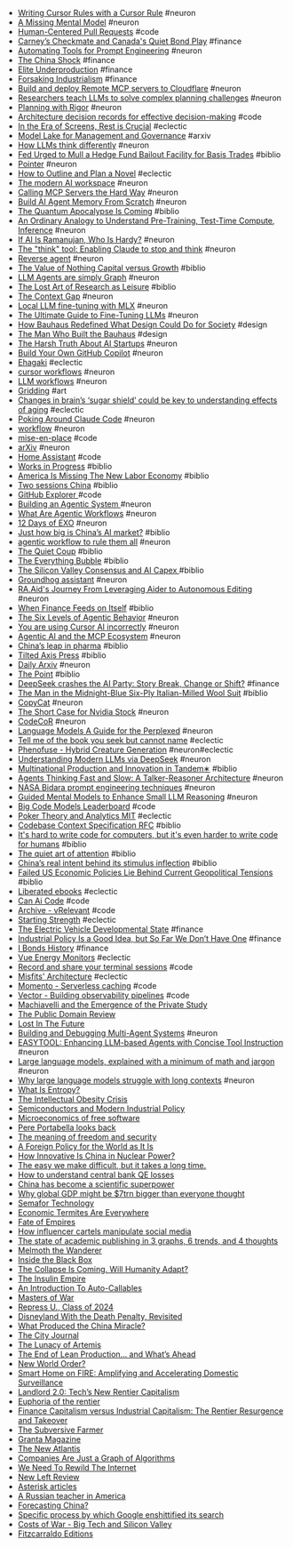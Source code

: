 - [Writing Cursor Rules with a Cursor Rule](https://www.adithyan.io/blog/writing-cursor-rules-with-a-cursor-rule) #neuron
- [A Missing Mental Model](https://nmn.gl/blog/ai-understand-senior-developer) #neuron
- [Human-Centered Pull Requests](https://reillyherrewig.substack.com/p/human-centered-pull-requests-8-tips) #code
- [Carney’s Checkmate and Canada's Quiet Bond Play](https://deanblundell.substack.com/p/carneys-checkmate-how-canadas-quiet?triedRedirect=true) #finance
- [Automating Tools for Prompt Engineering](https://cacm.acm.org/news/automating-tools-for-prompt-engineering/) #neuron
- [The China Shock](https://www.nber.org/system/files/working_papers/w21906/w21906.pdf) #finance
- [Elite Underproduction](https://radicalcontributions.substack.com/p/elite-underproduction-why-we-cant-solve-hard-problems-anymore) #finance
- [Forsaking Industrialism](https://radicalcontributions.substack.com/p/forsaking-industrialism-the-most-expensive-thing-you-didnt-buy) #finance
- [Build and deploy Remote MCP servers to Cloudflare](https://blog.cloudflare.com/remote-model-context-protocol-servers-mcp/) #neuron
- [Researchers teach LLMs to solve complex planning challenges](https://news.mit.edu/2025/researchers-teach-llms-to-solve-complex-planning-challenges-0402) #neuron
- [Planning with Rigor](https://arxiv.org/pdf/2410.12112) #neuron
- [Architecture decision records for effective decision-making](https://aws.amazon.com/blogs/architecture/master-architecture-decision-records-adrs-best-practices-for-effective-decision-making/) #code
- [In the Era of Screens, Rest is Crucial](https://www.nationalgeographic.com/magazine/article/science-of-sleep) #eclectic
- [Model Lake for Management and Governance](https://arxiv.org/abs/2503.22754) #arxiv
- [How LLMs think differently](https://thinkingaboutbehavior.substack.com/p/how-llms-think-differently) #neuron
- [Fed Urged to Mull a Hedge Fund Bailout Facility for Basis Trades](https://www.bloomberg.com/news/articles/2025-03-27/fed-urged-to-mull-a-hedge-fund-bailout-facility-for-basis-trades) #biblio
- [Pointer](https://www.trypointer.com/) #neuron
- [How to Outline and Plan a Novel](https://blog.nateliason.com/p/how-to-outline-and-plan-a-novel) #eclectic
- [The modern AI workspace](https://handyai.substack.com/p/the-modern-ai-workspace) #neuron
- [Calling MCP Servers the Hard Way](/2025/03/calling-mcp-servers-the-hard-way.html) #neuron
- [Build AI Agent Memory From Scratch](https://zacharyhuang.substack.com/p/build-ai-agent-memory-from-scratch) #neuron
- [The Quantum Apocalypse Is Coming](https://www.wired.com/story/q-day-apocalypse-quantum-computers-encryption/) #biblio
- [An Ordinary Analogy to Understand Pre-Training, Test-Time Compute, Inference](https://interconnect.substack.com/p/an-ordinary-analogy-to-understand) #neuron
- [If AI Is Ramanujan, Who Is Hardy?](https://manidoraisamy.com/developer-forever/post/if-ai-is-ramanujan-who-is-hardy.anc-9dc525e6-688d-4c67-9e40-8070f9a45f57.html) #neuron
- [The "think" tool: Enabling Claude to stop and think](https://www.anthropic.com/engineering/claude-think-tool) #neuron
- [Reverse agent](https://github.com/kpenfound/greetings-api/blob/main/SWE_AGENT.md) #neuron
- [The Value of Nothing Capital versus Growth](https://americanaffairsjournal.org/2021/08/the-value-of-nothing-capital-versus-growth/) #biblio
- [LLM Agents are simply Graph](https://zacharyhuang.substack.com/p/llm-agent-internal-as-a-graph-tutorial) #neuron
- [The Lost Art of Research as Leisure](https://kasurian.com/p/research-as-leisure) #biblio
- [The Context Gap](https://everything.intellectronica.net/p/the-context-gap) #neuron
- [Local LLM fine-tuning with MLX](https://apeatling.com/articles/simple-guide-to-local-llm-fine-tuning-on-a-mac-with-mlx/) #neuron
- [The Ultimate Guide to Fine-Tuning LLMs](https://arxiv.org/html/2408.13296v1) #neuron
- [How Bauhaus Redefined What Design Could Do for Society](https://www.nytimes.com/2019/02/04/t-magazine/bauhaus-school-architecture-history.html) #design
- [The Man Who Built the Bauhaus](https://www.newyorker.com/magazine/2019/04/29/the-man-who-built-the-bauhaus) #design
- [The Harsh Truth About AI Startups](https://engrlog.substack.com/p/the-harsh-truth-about-ai-startups) #neuron
- [Build Your Own GitHub Copilot](https://prvn.sh/build-your-own-github-copilot/) #neuron
- [Ehagaki](https://www.ehagaki.jp/) #eclectic
- [cursor workflows](https://blog.sshh.io/p/how-cursor-ai-ide-works) #neuron
- [LLM workflows](https://www.phillipcarter.dev/posts/coding-with-llms) #neuron
- [Gridding](https://watercolorpainting.com/blog/2024/02/29/gridding-to-the-rescue-your-tools-for-practicing-watercolor-painting) #art
- [Changes in brain’s ‘sugar shield’ could be key to understanding effects of aging](https://news.stanford.edu/stories/2025/02/study-links-the-sugars-on-cell-surfaces-to-brain-resilience) #eclectic
- [Poking Around Claude Code](https://leehanchung.github.io/blogs/2025/03/07/claude-code/) #neuron
- [workflow](https://harper.blog/2025/02/16/my-llm-codegen-workflow-atm/) #neuron
- [mise-en-place](https://mise.jdx.dev/) #code
- [arXiv](https://arxiv.org/search/advanced?advanced=&terms-0-operator=AND&terms-0-term=agent&terms-0-field=abstract&terms-1-operator=AND&terms-1-term=available&terms-1-field=abstract&terms-2-operator=AND&terms-2-term=github&terms-2-field=abstract&classification-physics_archives=all&classification-include_cross_list=include&date-filter_by=specific_year&date-year=2025&date-from_date=&date-to_date=&date-date_type=submitted_date&abstracts=show&size=50&order=-submitted_date) #neuron
- [Home Assistant](https://www.home-assistant.io/) #code
- [Works in Progress](https://worksinprogress.co/) #biblio
- [America Is Missing The New Labor Economy](https://semianalysis.com/2025/03/11/america-is-missing-the-new-labor-economy-robotics-part-1/) #biblio
- [Two sessions China](https://thenextrecession.wordpress.com/2025/03/08/two-sessions-china/) #biblio
- [GitHub Explorer ](https://gh-explorer.com/) #code
- [Building an Agentic System ](https://gerred.github.io/building-an-agentic-system/index.html) #neuron
- [What Are Agentic Workflows](https://weaviate.io/blog/what-are-agentic-workflows) #neuron
- [12 Days of EXO](https://blog.exolabs.net) #neuron
- [Just how big is China’s AI market?](https://www.exponentialview.co/p/just-how-big-is-chinas-ai-market) #biblio
- [agentic workflow to rule them all](https://generaitelabs.com/one-agentic-coding-workflow-to-rule-them-all/) #neuron
- [The Quiet Coup](https://www.theatlantic.com/magazine/archive/2009/05/the-quiet-coup/307364/) #biblio
- [The Everything Bubble](https://www.deepvalueinsights.com/p/the-everything-bubble) #biblio
- [The Silicon Valley Consensus and AI Capex ](https://thetechbubble.substack.com/p/the-silicon-valley-consensus-and) #biblio
- [Groundhog assistant](https://ghuntley.com/specs/) #neuron
- [RA.Aid's Journey From Leveraging Aider to Autonomous Editing](/posts/raaid-journey/) #neuron
- [When Finance Feeds on Itself](https://americanaffairsjournal.org/2025/02/from-investment-to-savings-when-finance-feeds-on-itself/) #biblio
- [The Six Levels of Agentic Behavior](https://www.vellum.ai/blog/levels-of-agentic-behavior) #neuron
- [You are using Cursor AI incorrectly](https://ghuntley.com/stdlib/) #neuron
- [Agentic AI and the MCP Ecosystem](https://block.github.io/goose/blog/2025/02/17/agentic-ai-mcp/) #neuron
- [China’s leap in pharma](https://www.alexkesin.com/2025/02/chinas-leap-in-pharma-slow-and-fast.html) #biblio
- [Tilted Axis Press](https://www.tiltedaxispress.com/books) #biblio
- [Daily Arxiv](https://www.haebom.dev/daily_arxiv?tl=en) #neuron
- [The Point](https://thepointmag.com/) #biblio
- [DeepSeek crashes the AI Party: Story Break, Change or Shift?](https://aswathdamodaran.blogspot.com/2025/01/deepseek-crashes-ai-party-story-break.html) #finance
- [The Man in the Midnight-Blue Six-Ply Italian-Milled Wool Suit](https://www.theatlantic.com/magazine/archive/2025/03/gary-shteyngart-bespoke-suit-mens-fashion-self-love/681441/) #biblio
- [CopyCat](https://www.runcopycat.com/) #neuron
- [The Short Case for Nvidia Stock](https://youtubetranscriptoptimizer.com/blog/05_the_short_case_for_nvda) #neuron
- [CodeCoR](https://anonymous.4open.science/r/CodeCoR-3EFC/README.md) #neuron
- [Language Models A Guide for the Perplexed](https://arxiv.org/pdf/2311.17301) #neuron
- [Tell me of the book you seek but cannot name](https://en.app/) #eclectic
- [Phenofuse - Hybrid Creature Generation](https://phenofuse.io/) #neuron#eclectic
- [Understanding Modern LLMs via DeepSeek](https://planetbanatt.net/articles/deepseek.html) #neuron
- [Multinational Production and Innovation in Tandem∗](https://www.freit.org/EIIT/2023/selected/liu.pdf) #biblio
- [Agents Thinking Fast and Slow: A Talker-Reasoner Architecture](https://arxiv.org/abs/2410.08328) #neuron
- [NASA Bidara prompt engineering techniques](https://freedium.cfd/https://mychen76.medium.com/nasa-bidara-bot-inspired-prompt-engineering-techniques-74107e11a32e) #neuron
- [Guided Mental Models to Enhance Small LLM Reasoning](https://freedium.cfd/https://mychen76.medium.com/intuitive-thinker-introducing-guided-mental-models-to-enhance-small-llm-reasoning-13fd1b3dc353) #neuron
- [Big Code Models Leaderboard](https://huggingface.co/spaces/bigcode/bigcode-models-leaderboard) #code
- [Poker Theory and Analytics MIT](https://ocw.mit.edu/courses/15-s50-poker-theory-and-analytics-january-iap-2015/video_galleries/lecture-videos/) #eclectic
- [Codebase Context Specification RFC](https://agenticinsights.substack.com/p/codebase-context-specification-rfc) #biblio
- [It's hard to write code for computers, but it's even harder to write code for humans](https://erikbern.com/2024/09/27/its-hard-to-write-code-for-humans.html) #biblio
- [The quiet art of attention](https://billwear.github.io/art-of-attention.html) #biblio
- [China’s real intent behind its stimulus inflection](https://www.ft.com/content/008443cd-bb44-4b4f-b60e-17894fdba221) #biblio
- [Failed US Economic Policies Lie Behind Current Geopolitical Tensions](https://roburie.substack.com/p/failed-us-economic-policies-lie-behind) #biblio
- [Liberated ebooks](https://standardebooks.org) #eclectic
- [Can Ai Code](https://huggingface.co/spaces/mike-ravkine/can-ai-code-results) #code
- [Archive - vRelevant](https://vrelevant.net/archive/) #code
- [Starting Strength](https://www.athlegan.com/starting-strength) #eclectic
- [The Electric Vehicle Developmental State](https://www.phenomenalworld.org/analysis/byd/) #finance
- [Industrial Policy Is a Good Idea, but So Far We Don’t Have One](https://www.ineteconomics.org/perspectives/blog/industrial-policy-is-a-good-idea-but-so-far-we-dont-have-one) #finance
- [I Bonds History](http://eyebonds.info/ibonds/index.html) #finance
- [Vue Energy Monitors](https://www.emporiaenergy.com/energy-monitors/) #eclectic
- [Record and share your terminal sessions](https://asciinema.org/) #code
- [Misfits' Architecture](https://misfitsarchitecture.com/) #eclectic
- [Momento - Serverless caching](https://www.gomomento.com/) #code
- [Vector - Building observability pipelines](https://vector.dev/) #code
- [Machiavelli and the Emergence of the Private Study](https://publicdomainreview.org/essay/machiavelli-and-the-emergence-of-the-private-study/)
- [The Public Domain Review](https://publicdomainreview.org/)
- [Lost In The Future](https://www.wheresyoured.at/lost-in-the-future/)
- [Building and Debugging Multi-Agent Systems](https://www.microsoft.com/en-us/research/uploads/prod/2024/08/AutoGen_Studio-12.pdf) #neuron
- [EASYTOOL: Enhancing LLM-based Agents with Concise Tool Instruction](https://arxiv.org/abs/2401.06201) #neuron
- [Large language models, explained with a minimum of math and jargon](https://www.understandingai.org/p/large-language-models-explained-with) #neuron
- [Why large language models struggle with long contexts](https://www.understandingai.org/p/why-large-language-models-struggle) #neuron
- [What Is Entropy?](https://www.quantamagazine.org/what-is-entropy-a-measure-of-just-how-little-we-really-know-20241213/)
- [The Intellectual Obesity Crisis](https://www.gurwinder.blog/p/the-intellectual-obesity-crisis)
- [Semiconductors and Modern Industrial Policy](https://pubs.aeaweb.org/doi/pdfplus/10.1257/jep.38.4.81)
- [Microeconomics of free software](https://www.joelonsoftware.com/2002/06/12/strategy-letter-v/)
- [Pere Portabella looks back](/news-opinion/sight-sound-magazine/interviews/pere-portabella-bunuel-lorca)
- [The meaning of freedom and security](https://alexkrainer.substack.com/p/the-meaning-of-freedom-and-security)
- [A Foreign Policy for the World as It Is](https://www.foreignaffairs.com/united-states/biden-foreign-policy-world-rhodes)
- [How Innovative Is China in Nuclear Power?](https://itif.org/publications/2024/06/17/how-innovative-is-china-in-nuclear-power/)
- [The easy we make difficult, but it takes a long time.](https://mythfighter.com/2024/06/19/the-easy-we-make-difficult-but-it-takes-a-long-time/)
- [How to understand central bank QE losses](https://www.ft.com/content/a2a3921d-c4de-4f0c-9eec-e8ea0345f8b4)
- [China has become a scientific superpower](https://www.economist.com/science-and-technology/2024/06/12/china-has-become-a-scientific-superpower)
- [Why global GDP might be $7trn bigger than everyone thought](https://archive.ph/2024.06.11-022431/https://www.economist.com/finance-and-economics/2024/06/06/why-global-gdp-might-be-7trn-bigger-than-everyone-thought) 
- [Semafor Technology](https://www.semafor.com/vertical/tech) 
- [Economic Termites Are Everywhere](https://www.thebignewsletter.com/p/economic-termites-are-everywhere) 
- [Fate of Empires](https://people.uncw.edu/kozloffm/glubb.pdf) 
- [How influencer cartels manipulate social media](https://cepr.org/voxeu/columns/how-influencer-cartels-manipulate-social-media-fraudulent-behaviour-hidden-plain) 
- [The state of academic publishing in 3 graphs, 6 trends, and 4 thoughts](https://dynamicecology.wordpress.com/2024/04/29/the-state-of-academic-publishing-in-3-graphs-5-trends-and-4-thoughts/) 
- [Melmoth the Wanderer](https://standardebooks.org/ebooks/charles-robert-maturin/melmoth-the-wanderer) 
- [Inside the Black Box](https://www.phenomenalworld.org/analysis/inside-the-black-box/)
- [The Collapse Is Coming. Will Humanity Adapt?](https://thereader.mitpress.mit.edu/the-collapse-is-coming-will-humanity-adapt/) 
- [The Insulin Empire](https://thebaffler.com/after-the-fact/the-insulin-empire-ongweso-jr-sofides) 
- [An Introduction To Auto-Callables](https://www.globalcapital.com/article/28mwscw1lroke9irbemf4/learning-curve/an-introduction-to-auto-callables) 
- [Masters of War](https://archive.ph/2024.05.25-045110/https://harpers.org/archive/2024/06/masters-of-war-letter-from-germany-thomas-meaney/) 
- [Repress U., Class of 2024](https://tomdispatch.com/repress-u-class-of-2024/) 
- [Disneyland With the Death Penalty, Revisited](https://www.wired.com/2012/04/opinion-jeyaretnam-disneyland-death-penalty/)
- [What Produced the China Miracle?](https://foreignpolicy.com/2024/05/22/china-economic-rise-state-deng-xiaoping-history-beijing-state-future-demographics/)
- [The City Journal](https://www.city-journal.org/the-magazine)
- [The Lunacy of Artemis](https://idlewords.com/2024/5/the_lunacy_of_artemis.htm)
- [The End of Lean Production... and What’s Ahead](https://labornotes.org/2024/05/end-lean-production-and-whats-ahead)
- [New World Order?](https://www.phenomenalworld.org/analysis/new-world-order/)
- [Smart Home on FIRE: Amplifying and Accelerating Domestic Surveillance](https://ojs.library.queensu.ca/index.php/surveillance-and-society/article/view/12925/8484)
- [Landlord 2.0: Tech’s New Rentier Capitalism](https://archive.ph/2019.04.07-072745/https://onezero.medium.com/landlord-2-0-techs-new-rentier-capitalism-a0bfe491b463?gi=9eab9dd256ef)
- [Euphoria of the rentier](https://newleftreview.org/issues/ii129/articles/javier-moreno-zacares-euphoria-of-the-rentier.pdf)
- [Finance Capitalism versus Industrial Capitalism: The Rentier Resurgence and Takeover](https://michael-hudson.com/wp-content/uploads/2021/07/04866134211011770.pdf)
- [The Subversive Farmer](https://thesubversivefarmer.net/blog/cultivating-beauty)
- [Granta Magazine](https://granta.com/)
- [The New Atlantis](https://www.thenewatlantis.com/)
- [Companies Are Just a Graph of Algorithms](https://danielmiessler.com/p/companies-graph-of-algorithms)
- [We Need To Rewild The Internet](https://www.noemamag.com/we-need-to-rewild-the-internet)
- [New Left Review](https://newleftreview.org/)
- [Asterisk articles](https://asteriskmag.com/articles)
- [A Russian teacher in America](https://faculty.utrgv.edu/eleftherios.gkioulekas/OGS/Misc/ARUSSIAN.PDF)
- [Forecasting China?](https://newleftreview.org/sidecar/posts/forecasting-china)
- [Specific process by which Google enshittified its search](https://pluralistic.net/2024/04/24/naming-names/)
- [Costs of War - Big Tech and Silicon Valley](https://watson.brown.edu/costsofwar/files/cow/imce/papers/2023/2024/Silicon%20Valley%20MIC.pdf)
- [Fitzcarraldo Editions](https://fitzcarraldoeditions.com/)